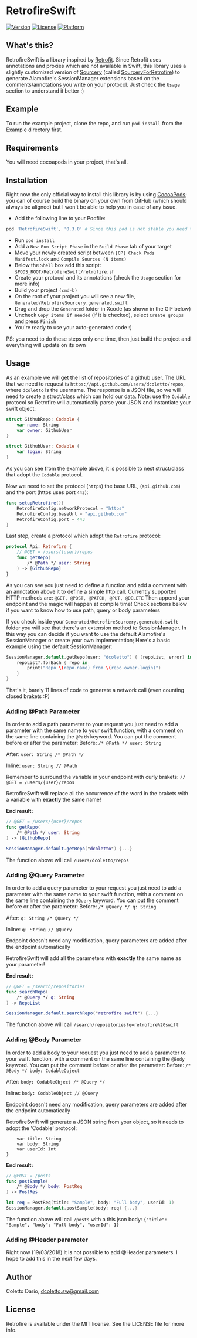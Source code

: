 # RetrofireSwift

[![Version](https://img.shields.io/cocoapods/v/RetrofireSwift.svg?style=flat)](https://cocoapods.org/pods/RetrofireSwift)
[![License](https://img.shields.io/cocoapods/l/RetrofireSwift.svg?style=flat)](https://cocoapods.org/pods/RetrofireSwift)
[![Platform](https://img.shields.io/cocoapods/p/RetrofireSwift.svg?style=flat)](https://cocoapods.org/pods/RetrofireSwift)

## What's this?
RetrofireSwift is a library inspired by [Retrofit](https://square.github.io/retrofit/). Since Retrofit uses annotations and proxies which are not available in Swift, this library uses a slightly customized version of [Sourcery](https://github.com/krzysztofzablocki/Sourcery) (called [SourceryForRetrofire](https://github.com/dcoletto/SourceryForRetrofire)) to generate Alamofire's SessionManager extensions based on the comments/annotations you write on your protocol. Just check the `Usage` section to understand it better :)

## Example

To run the example project, clone the repo, and run `pod install` from the Example directory first.

## Requirements

You will need cocoapods in your project, that's all.

## Installation

Right now the only official way to install this library is by using [CocoaPods](https://cocoapods.org); you can of course build the binary on your own from GitHub (which should always be aligned) but I won't be able to help you in case of any issue.

- Add the following line to your Podfile:

```ruby
pod 'RetrofireSwift', '0.3.0' # Since this pod is not stable you need to specify its version
```

- Run `pod install`
- Add a `New Run Script Phase` in the `Build Phase` tab of your target
- Move your newly created script between `[CP] Check Pods Manifest.lock` and `Compile Sources (N items)`
- Below the `Shell` box add this script: `$PODS_ROOT/RetrofireSwift/retrofire.sh`
- Create your protocol and its annotations (check the `Usage` section for more info)
- Build your project `(cmd-b)`
- On the root of your project you will see a new file, `Generated/RetrofireSourcery.generated.swift`
- Drag and drop the `Generated` folder in Xcode (as shown in the GIF below)
- Uncheck `Copy items if needed` (if it is checked), select `Create groups` and press `Finish`
- You're ready to use your auto-generated code :)

PS: you need to do these steps only one time, then just build the project and everything will update on its own


## Usage

As an example we will get the list of repositories of a github user. 
The URL that we need to request is `https://api.github.com/users/dcoletto/repos`, where `dcoletto` is the username.
The response is a JSON file, so we will need to create a struct/class which can hold our data. 
Note: use the `Codable` protocol so Retrofire will automatically parse your JSON and instantiate your swift object:
```swift
struct GithubRepo: Codable {
    var name: String
    var owner: GithubUser
}

struct GithubUser: Codable {
    var login: String
}
```
As you can see from the example above, it is possible to nest struct/class that adopt the `Codable` protocol.


Now we need to set the protocol (`https`) the base URL, (`api.github.com`) and the port (https uses port `443`):

```swift
func setupRetrofire(){
    RetrofireConfig.networkProtocol = "https"
    RetrofireConfig.baseUrl = "api.github.com"
    RetrofireConfig.port = 443
}
```

Last step, create a protocol which adopt the `Retrofire` protocol:

```swift
protocol Api: Retrofire {
    // @GET = /users/{user}/repos
    func getRepo(
        /* @Path */ user: String
    ) -> [GithubRepo]
}
```

As you can see you just need to define a function and add a comment with an annotation above it to define a simple http call.
Currently supported HTTP methods are:
`@GET, @POST, @PATCH, @PUT, @DELETE`
Then append your endpoint and the magic will happen at compile time!
Check sections below if you want to know how to use path, query or body parameters

If you check inside your `Generated/RetrofireSourcery.generated.swift` folder you will see that there's an extension method to SessionManager.
In this way you can decide if you want to use the default Alamofire's SessionManager or create your own implementation;
Here's a basic example using the default SessionManager:

```swift
SessionManager.default.getRepo(user: "dcoletto") { (repoList, error) in
    repoList?.forEach { repo in
        print("Repo \(repo.name) from \(repo.owner.login)")
    }
}
```

That's it, barely 11 lines of code to generate a network call (even counting closed brakets :P)


### Adding @Path Parameter
In order to add a path parameter to your request you just need to add a parameter with the same name to your swift function, with a comment on the same line containing the `@Path` keyword. You can put the comment before or after the parameter:
Before:
`/* @Path */ user: String`

After:
`user: String /* @Path */`

Inline:
`user: String // @Path`

Remember to surround the variable in your endpoint with curly brakets:
`// @GET = /users/{user}/repos`

RetrofireSwift will replace all the occurrence of the word in the brakets with a variable with **exactly** the same name! 

**End result:**
```swift
// @GET = /users/{user}/repos
func getRepo(
    /* @Path */ user: String
) -> [GithubRepo]

SessionManager.default.getRepo("dcoletto") {...}
```
The function above will call `/users/dcoletto/repos`

### Adding @Query Parameter
In order to add a query parameter to your request you just need to add a parameter with the same name to your swift function, with a comment on the same line containing the `@Query` keyword. You can put the comment before or after the parameter:
Before:
`/* @Query */ q: String`

After:
`q: String /* @Query */`

Inline:
`q: String // @Query`

Endpoint doesn't need any modification, query parameters are added after the endpoint automatically

RetrofireSwift will add all the parameters with **exactly** the same name as your parameter!

**End result:**
```swift
// @GET = /search/repositories
func searchRepo(
    /* @Query */ q: String
) -> RepoList

SessionManager.default.searchRepo("retrofire swift") {...}
```
The function above will call `/search/repositories?q=retrofire%20swift`

### Adding @Body Parameter

In order to add a body to your request you just need to add a parameter to your swift function, with a comment on the same line containing the `@Body` keyword. You can put the comment before or after the parameter:
Before:
`/* @Body */ body: CodableObject`

After:
`body: CodableObject /* @Query */`

Inline:
`body: CodableObject // @Query`

Endpoint doesn't need any modification, query parameters are added after the endpoint automatically

RetrofireSwift will generate a JSON string from your object, so it needs to adopt the 'Codable' protocol:

```struct PostReq: Codable {
    var title: String
    var body: String
    var userId: Int
}
```

**End result:**
```swift
// @POST = /posts
func postSample(
    /* @Body */ body: PostReq
) -> PostRes

let req = PostReq(title: "Sample", body: "Full body", userId: 1)
SessionManager.default.postSample(body: req) {...}
```
The function above will call `/posts` with a this json body: `{"title": "Sample", "body": "Full body", "userId": 1}`


### Adding @Header parameter

Right now (19/03/2018) it is not possible to add @Header parameters. I hope to add this in the next few days.

## Author

Coletto Dario, dcoletto.sw@gmail.com

## License

Retrofire is available under the MIT license. See the LICENSE file for more info.
